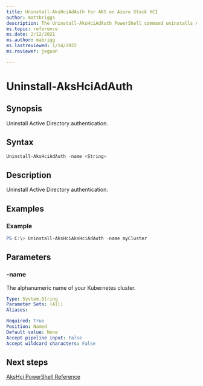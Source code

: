 ```yaml
---
title: Uninstall-AksHciAdAuth for AKS on Azure Stack HCI
author: mattbriggs
description: The Uninstall-AksHciAdAuth PowerShell command uninstalls AD authentication.
ms.topic: reference
ms.date: 2/12/2021
ms.author: mabrigg 
ms.lastreviewed: 1/14/2022
ms.reviewer: jeguan

---
```


# Uninstall-AksHciAdAuth

## Synopsis
Uninstall Active Directory authentication.

## Syntax

```powershell
Uninstall-AksHciAdAuth -name <String>
```

## Description
Uninstall Active Directory authentication.

## Examples

### Example
```powershell
PS C:\> Uninstall-AksHciAksHciAdAuth -name myCluster
```

## Parameters

### -name
The alphanumeric name of your Kubernetes cluster.

```yaml
Type: System.String
Parameter Sets: (All)
Aliases:

Required: True
Position: Named
Default value: None
Accept pipeline input: False
Accept wildcard characters: False
```
## Next steps

[AksHci PowerShell Reference](index.md)